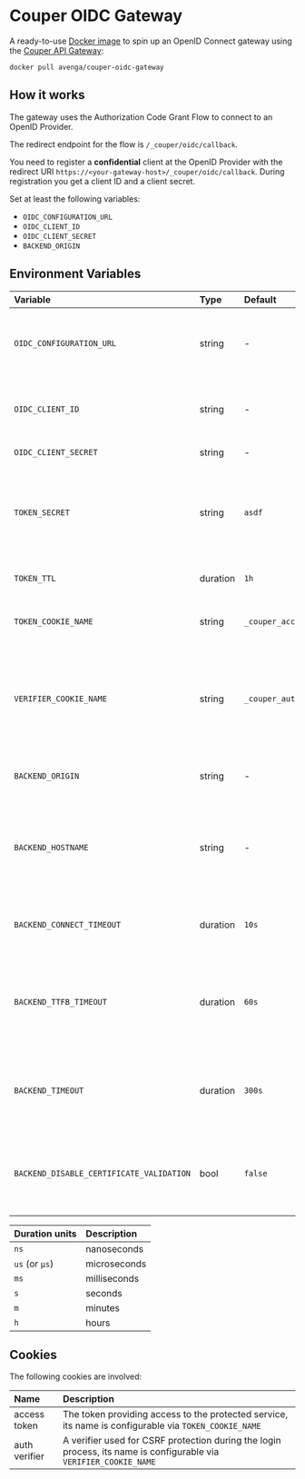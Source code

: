 # Couper OIDC Gateway

A ready-to-use [Docker image](https://hub.docker.com/r/avenga/couper-oidc-gateway) to spin up an OpenID Connect gateway using the [Couper API Gateway](https://github.com/avenga/couper):

`docker pull avenga/couper-oidc-gateway`

## How it works

The gateway uses the Authorization Code Grant Flow to connect to an OpenID Provider.

The redirect endpoint for the flow is `/_couper/oidc/callback`.

You need to register a **confidential** client at the OpenID Provider with the redirect URI `https://<your-gateway-host>/_couper/oidc/callback`. During registration you get a client ID and a client secret.

Set at least the following variables:

* `OIDC_CONFIGURATION_URL`
* `OIDC_CLIENT_ID`
* `OIDC_CLIENT_SECRET`
* `BACKEND_ORIGIN`

## Environment Variables

| Variable                                 | Type     | Default                | Description                                                                                   | Example                                        |
|:-----------------------------------------|:---------|:-----------------------|:----------------------------------------------------------------------------------------------|:-----------------------------------------------|
| `OIDC_CONFIGURATION_URL`                 | string   | -                      | The URL of the OpenID configuration at the OpenID Provider                                    | `https://.../.well-known/openid-configuration` |
| `OIDC_CLIENT_ID`                         | string   | -                      | The client ID of the client registered at the OpenID Provider                                 | -                                              |
| `OIDC_CLIENT_SECRET`                     | string   | -                      | The client secret                                                                             | -                                              |
| `TOKEN_SECRET`                           | string   | `asdf`                 | The secret used for signing the access token (the signature algorithm is `HS256`)             | `$e(rE4`                                       |
| `TOKEN_TTL`                              | duration | `1h`                   | The time-to-live of the access token                                                          | `1h`                                           |
| `TOKEN_COOKIE_NAME`                      | string   | `_couper_access_token` | The name of the cookie storing the access token                                               | `_couper_access_token`                         |
| `VERIFIER_COOKIE_NAME`                   | string   | `_couper_authvv`       | The name of the cookie storing the verifier used for CSRF protection during the login process | `_couper_authvv`                               |
| `BACKEND_ORIGIN`                         | string   | -                      | The origin of the service to be protected                                                     | `https://www.example.com`                      |
| `BACKEND_HOSTNAME`                       | string   | -                      | The value of the HTTP host header field for the request to the protected service              | -                                              |
| `BACKEND_CONNECT_TIMEOUT`                | duration | `10s`                  | The total timeout for dialing and connect to the origin                                       | -                                              |
| `BACKEND_TTFB_TIMEOUT`                   | duration | `60s`                  | The duration from writing the full request to the origin and receiving the answer             | -                                              |
| `BACKEND_TIMEOUT`                        | duration | `300s`                 | The total deadline duration a backend request has for write and read/pipe                     | -                                              |
| `BACKEND_DISABLE_CERTIFICATE_VALIDATION` | bool     | `false`                | Disables the peer certificate validation for the protected service                            | -                                              |

| Duration units | Description  |
|:---------------|:-------------|
| `ns`           | nanoseconds  |
| `us` (or `µs`) | microseconds |
| `ms`           | milliseconds |
| `s`            | seconds      |
| `m`            | minutes      |
| `h`            | hours        |

## Cookies

The following cookies are involved:

| Name          | Description                                                                                                       |
|:--------------|:------------------------------------------------------------------------------------------------------------------|
| access token  | The token providing access to the protected service, its name is configurable via `TOKEN_COOKIE_NAME`             |
| auth verifier | A verifier used for CSRF protection during the login process, its name is configurable via `VERIFIER_COOKIE_NAME` |
